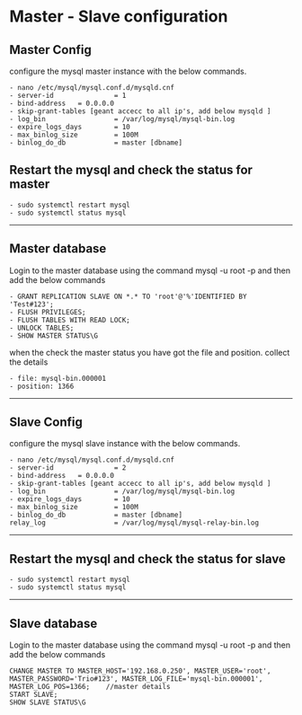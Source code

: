 # Master - Slave configuration


## Master Config

configure the mysql master instance with the below commands.
```
- nano /etc/mysql/mysql.conf.d/mysqld.cnf 
- server-id               = 1
- bind-address   = 0.0.0.0
- skip-grant-tables [geant accecc to all ip's, add below mysqld ]
- log_bin                 = /var/log/mysql/mysql-bin.log
- expire_logs_days        = 10
- max_binlog_size         = 100M
- binlog_do_db            = master [dbname]
```

## Restart the mysql and check the status for master
```
- sudo systemctl restart mysql
- sudo systemctl status mysql
```


---
## Master database

Login to the master database using the command mysql -u root -p and then add the below commands
```
- GRANT REPLICATION SLAVE ON *.* TO 'root'@'%'IDENTIFIED BY 'Test#123';
- FLUSH PRIVILEGES;
- FLUSH TABLES WITH READ LOCK;
- UNLOCK TABLES;
- SHOW MASTER STATUS\G
```

when the check the master status you have got the file and position. collect the details
```
- file: mysql-bin.000001 
- position: 1366
```

---
##  Slave Config
configure the mysql slave instance with the below commands.
```
- nano /etc/mysql/mysql.conf.d/mysqld.cnf 
- server-id               = 2
- bind-address   = 0.0.0.0
- skip-grant-tables [geant accecc to all ip's, add below mysqld ]
- log_bin                 = /var/log/mysql/mysql-bin.log
- expire_logs_days        = 10
- max_binlog_size         = 100M
- binlog_do_db            = master [dbname]
relay_log                 = /var/log/mysql/mysql-relay-bin.log
```
---

## Restart the mysql and check the status for slave
```
- sudo systemctl restart mysql
- sudo systemctl status mysql
```
---
## Slave database
Login to the master database using the command mysql -u root -p and then add the below commands

```
CHANGE MASTER TO MASTER_HOST='192.168.0.250', MASTER_USER='root', MASTER_PASSWORD='Trio#123', MASTER_LOG_FILE='mysql-bin.000001', MASTER_LOG_POS=1366;    //master details
START SLAVE;
SHOW SLAVE STATUS\G

```